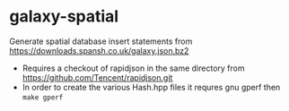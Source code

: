 # galaxy-spatial
Generate spatial database insert statements from https://downloads.spansh.co.uk/galaxy.json.bz2

* Requires a checkout of rapidjson in the same directory from https://github.com/Tencent/rapidjson.git
* In order to create the various Hash.hpp files it requres gnu gperf then ```make gperf```

